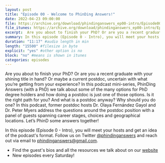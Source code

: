```yaml
---
layout: post
title: "Episode 00 - Welcome to PhinDing Answers!"
date: 2022-04-23 09:00:00
file: https://archive.org/download/phindinganswers_ep00-intro/Episode00_Intro.mp3
file_itunes: https://archive.org/download/phindinganswers_ep00-intro/Episode00_Intro.mp3
excerpt:  Are you about to finish your PhD? Or are you a recent graduate with your shining title in hand? Or maybe a current postdoc, uncertain with what you’re getting from your experience? In this podcast mini-series, PhinDing Answers (with a PhD) we talk about some of the many options for PhD degree holders and how doing a postdoc is just one of those options. Is it the right path for you? And what is a postdoc anyway? Why should you do one? In this podcast, former postdoc hosts Dr. Olaya Fernández Gayol and Dr. Peter Myers address the questions around the postdoc position with a panel of guests spanning career stages, choices and geographical locations. Let’s PhinD some answers together! In this episode (Episode 0 - Intro), you will meet your hosts and get an idea of the podcast's format. Follow us on Twitter @phindinganswers and reach out via email to phindinganswers@gmail.com.
summary: In this episode (Episode 0 - Intro), you will meet your hosts and get an idea of the podcast's format. Follow us on Twitter @phindinganswers and reach out via email to phindinganswers@gmail.com.
duration: "11:17" #audio length in min
length: "15500" #filesize in byte
explicit: "yes" #other option is no
block: "no" #means is shown in itunes
categories: episodes
---
```


Are you about to finish your PhD? Or are you a recent graduate with your shining title in hand? Or maybe a current postdoc, uncertain with what you’re getting from your experience? In this podcast mini-series, PhinDing Answers (with a PhD) we talk about some of the many options for PhD degree holders and how doing a postdoc is just one of those options. Is it the right path for you? And what is a postdoc anyway? Why should you do one?
In this podcast, former postdoc hosts Dr. Olaya Fernández Gayol and Dr. Peter Myers address the questions around the postdoc position with a panel of guests spanning career stages, choices and geographical locations.
Let’s PhinD some answers together!

In this episode (Episode 0 - Intro), you will meet your hosts and get an idea of the podcast's format. Follow us on Twitter [@phindinganswers](https://twitter.com/phindinganswers) and reach out via email to [phindinganswers@gmail.com](mailto:phindinganswers@gmail.com).

* Find the guest's bios and all the resources we talk about on our [website](https://phindinganswers.github.io)
* New episodes every Saturday!
